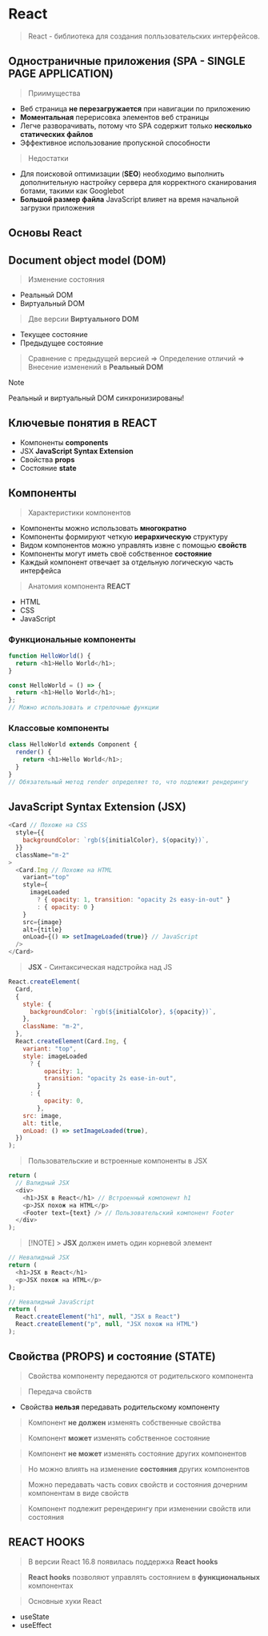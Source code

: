 # React

> React - библиотека для создания полльзовательских интерфейсов.

## Одностраничные приложения (SPA - SINGLE PAGE APPLICATION)

> Приимущества

- Веб страница **не перезагружается** при навигации по приложению
- **Моментальная** перерисовка элементов веб страницы
- Легче разворачивать, потому что SPA содержит только **несколько статических файлов**
- Эффективное использование пропускной способности

> Недостатки

- Для поисковой оптимизации (**SEO**) необходимо выполнить дополнительную настройку сервера для корректного сканирования ботами, такими как Googlebot
- **Большой размер файла** JavaScript влияет на время начальной загрузки приложения

## Основы **React**

## Document object model (DOM)

> Изменение состояния

- Реальный DOM
- Виртуальный DOM

> Две версии **Виртуального DOM**

- Текущее состояние
- Предыдущее состояние

> Сравнение с предыдущей версией => Определение отличий => Внесение изменений в **Реальный DOM**

> [!NOTE]
> Реальный и виртуальный DOM синхронизированы!

## Ключевые понятия в **REACT**

- Компоненты **components**
- JSX **JavaScript Syntax Extension**
- Свойства **props**
- Состояние **state**

## Компоненты

> Характеристики компонентов

- Компоненты можно использовать **многократно**
- Компоненты формируют четкую **иерархическую** структуру
- Видом компонентов можно управлять извне с помощью **свойств**
- Компоненты могут иметь своё собственное **состояние**
- Каждый компонент отвечает за отдельную логическую часть интерфейса

> Анатомия компонента **REACT**

- HTML
- CSS
- JavaScript

### Функциональные компоненты

```js
function HelloWorld() {
  return <h1>Hello World</h1>;
}
```

```js
const HelloWorld = () => {
  return <h1>Hello World</h1>;
};
// Можно использовать и стрелочные функции
```

### Классовые компоненты

```js
class HelloWorld extends Component {
  render() {
    return <h1>Hello World</h1>;
  }
}
// Обязательный метод render определяет то, что подлежит рендерингу
```

## JavaScript Syntax Extension (JSX)

```js
<Card // Похоже на CSS
  style={{
    backgroundColor: `rgb(${initialColor}, ${opacity})`,
  }}
  className="m-2"
>
  <Card.Img // Похоже на HTML
    variant="top"
    style={
      imageLoaded
        ? { opacity: 1, transition: "opacity 2s easy-in-out" }
        : { opacity: 0 }
    }
    src={image}
    alt={title}
    onLoad={() => setImageLoaded(true)} // JavaScript
  />
</Card>
```

> **JSX** - Синтаксическая надстройка над JS

```js
React.createElement(
  Card,
  {
    style: {
      backgroundColor: `rgb(${initialColor}, ${opacity})`,
    },
    className: "m-2",
  },
  React.createElement(Card.Img, {
    variant: "top",
    style: imageLoaded
      ? {
          opacity: 1,
          transition: "opacity 2s ease-in-out",
        }
      : {
          opacity: 0,
        },
    src: image,
    alt: title,
    onLoad: () => setImageLoaded(true),
  })
);
```

> Пользовательские и встроенные компоненты в JSX

```js
return (
  // Валидный JSX
  <div>
    <h1>JSX в React</h1> // Встроенный компонент h1
    <p>JSX похож на HTML</p>
    <Footer text={text} /> // Пользовательский компонент Footer
  </div>
);
```

> [!NOTE] > **JSX** должен иметь один корневой элемент

```js
// Невалидный JSX
return (
  <h1>JSX в React</h1>
  <p>JSX похож на HTML</p>
);
```

```js
// Невалидный JavaScript
return (
  React.createElement("h1", null, "JSX в React")
  React.createElement("p", null, "JSX похож на HTML")
);
```

## Свойства (PROPS) и состояние (STATE)

> Свойства компоненту передаются от родительского компонента

> Передача свойств

- Свойства **нельзя** передавать родительскому компоненту

> Компонент **не должен** изменять собственные свойства

> Компонент **может** изменять собственное состояние

> Компонент **не может** изменять состояние других компонентов

> Но можно влиять на изменение **состояния** других компонентов

> Можно передавать часть сових свойств и состояния дочерним компонентам в виде свойств

> Компонент подлежит ререндерингу при изменении свойств или состояния

## REACT HOOKS

> В версии React 16.8 появилась поддержка **React hooks**

> **React hooks** позволяют управлять состоянием в **функциональных** компонентах

> Основные хуки React

- useState
- useEffect
